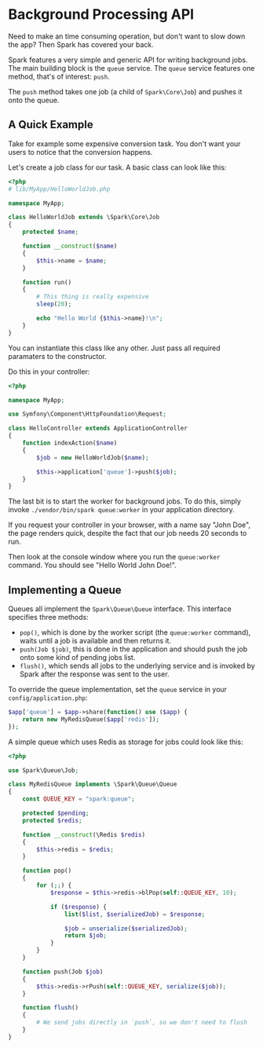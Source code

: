 # Background Processing API

Need to make an time consuming operation, but don't want to slow down
the app? Then Spark has covered your back.

Spark features a very simple and generic API for writing background
jobs. The main building block is the `queue` service. The `queue`
service features one method, that's of interest: `push`.

The `push` method takes one job (a child of `Spark\Core\Job`) and pushes
it onto the queue.

## A Quick Example

Take for example some expensive conversion task. You don't want your
users to notice that the conversion happens.

Let's create a job class for our task. A basic class can look like this:

```php
<?php
# lib/MyApp/HelloWorldJob.php

namespace MyApp;

class HelloWorldJob extends \Spark\Core\Job
{
    protected $name;

    function __construct($name)
    {
        $this->name = $name;
    }

    function run()
    {
        # This thing is really expensive
        sleep(20);

        echo "Hello World {$this->name}!\n";
    }
}
```

You can instantiate this class like any other. Just pass all required
paramaters to the constructor.

Do this in your controller:

```php
<?php

namespace MyApp;

use Symfony\Component\HttpFoundation\Request;

class HelloController extends ApplicationController
{
    function indexAction($name)
    {
        $job = new HelloWorldJob($name);

        $this->application['queue']->push($job);
    }
}
```

The last bit is to start the worker for background jobs. To do this,
simply invoke `./vendor/bin/spark queue:worker` in your application
directory.

If you request your controller in your browser, with a name say "John Doe", the page renders quick,
despite the fact that our job needs 20 seconds to run.

Then look at the console window where you run the `queue:worker`
command. You should see "Hello World John Doe!".

## Implementing a Queue

Queues all implement the `Spark\Queue\Queue` interface. This interface
specifies three methods:

* `pop()`, which is done by the worker script (the `queue:worker`
  command), waits until a job is available and then returns it.
* `push(Job $job)`, this is done in the application and should push the
  job onto some kind of pending jobs list.
* `flush()`, which sends all jobs to the underlying service and is
  invoked by Spark after the response was sent to the user.

To override the queue implementation, set the `queue` service in your
`config/application.php`:

```php
$app['queue'] = $app->share(function() use ($app) {
    return new MyRedisQueue($app['redis']);
});
```

A simple queue which uses Redis as storage for jobs could look like
this:

```php
<?php

use Spark\Queue\Job;

class MyRedisQueue implements \Spark\Queue\Queue
{
    const QUEUE_KEY = "spark:queue";

    protected $pending;
    protected $redis;

    function __construct(\Redis $redis)
    {
        $this->redis = $redis;
    }

    function pop()
    {
        for (;;) {
            $response = $this->redis->blPop(self::QUEUE_KEY, 10);

            if ($response) {
                list($list, $serializedJob) = $response;

                $job = unserialize($serializedJob);
                return $job;
            }
        }
    }

    function push(Job $job)
    {
        $this->redis->rPush(self::QUEUE_KEY, serialize($job));
    }

    function flush()
    {
        # We send jobs directly in `push`, so we don't need to flush
    }
}
```
